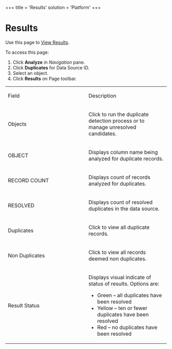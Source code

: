 +++
title = 'Results'
solution = 'Platform'
+++

# Results

<div class="use">

Use this page to [View
Results](../../../Migration/Construct/Use_Cases/View_Results).

</div>

To access this page:

1.  Click **Analyze** in *Navigation* pane.
2.  Click **Duplicates** for Data Source ID.
3.  Select an object.
4.  Click **Results** on Page toolbar.

<table>
<colgroup>
<col style="width: 50%" />
<col style="width: 50%" />
</colgroup>
<tbody>
<tr class="odd">
<td><p>Field</p></td>
<td><p>Description</p></td>
</tr>
<tr class="even">
<td><p>Objects</p></td>
<td><p>Click to run the duplicate detection process or to manage unresolved candidates.</p></td>
</tr>
<tr class="odd">
<td><p>OBJECT</p></td>
<td><p>Displays column name being analyzed for duplicate records.</p></td>
</tr>
<tr class="even">
<td><p>RECORD COUNT</p></td>
<td><p>Displays count of records analyzed for duplicates.</p></td>
</tr>
<tr class="odd">
<td><p>RESOLVED</p></td>
<td><p>Displays count of resolved duplicates in the data source.</p></td>
</tr>
<tr class="even">
<td><p>Duplicates</p></td>
<td><p>Click to view all duplicate records.</p></td>
</tr>
<tr class="odd">
<td><p>Non Duplicates</p></td>
<td><p>Click to view all records deemed non duplicates.</p></td>
</tr>
<tr class="even">
<td><p>Result Status</p></td>
<td><p>Displays visual indicate of status of results. Options are:</p>
<ul>
<li>Green – all duplicates have been resolved</li>
<li>Yellow – ten or fewer duplicates have been resolved</li>
<li>Red – no duplicates have been resolved</li>
</ul></td>
</tr>
</tbody>
</table>
